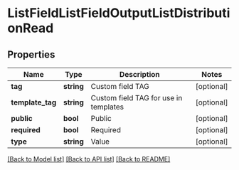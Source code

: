 # ListFieldListFieldOutputListDistributionRead

## Properties
Name | Type | Description | Notes
------------ | ------------- | ------------- | -------------
**tag** | **string** | Custom field TAG | [optional] 
**template_tag** | **string** | Custom field TAG for use in templates | [optional] 
**public** | **bool** | Public | [optional] 
**required** | **bool** | Required | [optional] 
**type** | **string** | Value | [optional] 

[[Back to Model list]](../../README.md#documentation-for-models) [[Back to API list]](../../README.md#documentation-for-api-endpoints) [[Back to README]](../../README.md)

